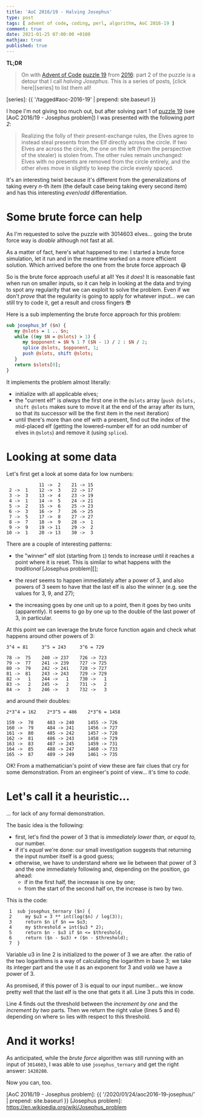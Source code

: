 ```yaml
---
title: 'AoC 2016/19 - Halving Josephus'
type: post
tags: [ advent of code, coding, perl, algorithm, AoC 2016-19 ]
comment: true
date: 2021-01-25 07:00:00 +0100
mathjax: true
published: true
---
```


**TL;DR**

> On with [Advent of Code][] [puzzle 19][p19] from [2016][aoc2016]: part
> 2 of the puzzle is a detour that I call *halving Josephus*.
> This is a series of posts, [click here][series] to list them all!

[series]: {{ '/tagged#aoc-2016-19' | prepend: site.baseurl }}

I hope I'm not giving too much out, but after solving part 1 of [puzzle
19][p19] (see [AoC 2016/19 - Josephus problem]) I was presented with the
following *part 2*:

> Realizing the folly of their present-exchange rules, the Elves agree
> to instead steal presents from the Elf directly across the circle. If
> two Elves are across the circle, the one on the left (from the
> perspective of the stealer) is stolen from. The other rules remain
> unchanged: Elves with no presents are removed from the circle
> entirely, and the other elves move in slightly to keep the circle
> evenly spaced.

It's an interesting twist because it's different from the
generalizations of taking every $n$-th item (the default case being
taking every second item) and has this interesting *even*/*odd*
differentiation.

# Some brute force can help

As I'm requested to solve the puzzle with $3014603$ elves... going the
brute force way is *doable* although not fast at all.

As a matter of fact, here's what happened to me: I started a brute force
simulation, let it run and in the meantime worked on a more efficient
solution. Which arrived before the one from the brute force approach 😄

So is the brute force approach useful at all! Yes *it does*! It is
reasonable fast when run on smaller inputs, so it can help in looking at
the data and trying to spot any regularity that we can exploit to solve
the problem. Even if we don't *prove* that the regularity is going to
apply for whatever input... we can still try to code it, get a result
and cross fingers 😎

Here is a sub implementing the brute force approach for this problem:

```perl
sub josephus_bf ($n) {
   my @slots = 1 .. $n;
   while ((my $N = @slots) > 1) {
      my $opponent = $N % 1 ? ($N - 1) / 2 : $N / 2;
      splice @slots, $opponent, 1;
      push @slots, shift @slots;
   }
   return $slots[0];
}
```

It implements the problem almost literally:

- initialize with all applicable elves;
- the "current elf" is *always* the first one in the `@slots` array
  (`push @slots, shift @slots` makes sure to move it at the end of the
  array after its turn, so that its successor will be the first item in
  the next iteration)
- until there's more than one elf with a present, find out the index of
  the mid-placed elf (getting the lowered-number elf for an odd number
  of elves in `@slots`) and remove it (using `splice`).

# Looking at some data

Let's first get a look at some data for low numbers:

```
            11 ->  2    21 -> 15
 2 ->  1    12 ->  3    22 -> 17
 3 ->  3    13 ->  4    23 -> 19
 4 ->  1    14 ->  5    24 -> 21
 5 ->  2    15 ->  6    25 -> 23
 6 ->  3    16 ->  7    26 -> 25
 7 ->  5    17 ->  8    27 -> 27
 8 ->  7    18 ->  9    28 ->  1
 9 ->  9    19 -> 11    29 ->  2
10 ->  1    20 -> 13    30 ->  3
```

There are a couple of interesting patterns:

- the "winner" elf slot (starting from `1`) tends to increase until it
  reaches a point where it is reset. This is similar to what happens
  with the *traditional* [Josephus problem][];

- the *reset* seems to happen immediately after a power of $3$, and also
  powers of $3$ seem to have that the last elf is also the winner (e.g.
  see the values for $3$, $9$, and $27$);

- the increasing goes by one unit up to a point, then it goes by two
  units (apparently). It seems to go by one up to the double of the last
  power of $3$, in particular.

At this point we can leverage the brute force function again and check
what happens around other powers of $3$:

```
3^4 = 81     3^5 = 243     3^6 = 729

78 ->  75    240 -> 237    726 -> 723
79 ->  77    241 -> 239    727 -> 725
80 ->  79    242 -> 241    728 -> 727
81 ->  81    243 -> 243    729 -> 729
82 ->   1    244 ->   1    730 ->   1
83 ->   2    245 ->   2    731 ->   2
84 ->   3    246 ->   3    732 ->   3
```

and around their doubles:

```
2*3^4 = 162    2*3^5 = 486    2*3^6 = 1458

159 ->  78     483 -> 240     1455 -> 726
160 ->  79     484 -> 241     1456 -> 727
161 ->  80     485 -> 242     1457 -> 728
162 ->  81     486 -> 243     1458 -> 729
163 ->  83     487 -> 245     1459 -> 731
164 ->  85     488 -> 247     1460 -> 733
165 ->  87     489 -> 249     1461 -> 735
```

OK! From a mathematician's point of view these are fair clues that cry
for some demonstration. From an engineer's point of view... it's time to
*code*.

# Let's call it a heuristic...

... for lack of any formal demonstration.

The basic idea is the following:

- first, let's find the power of $3$ that is *immediately lower than, or
  equal to,* our number.
- if it's *equal* we're done: our small investigation suggests that
  returning the input number itself is a good guess;
- otherwise, we have to understand where we lie between that power of
  $3$ and the one immediately following and, depending on the position,
  go ahead:
  - if in the first half, the increase is one by one;
  - from the start of the second half on, the increase is two by two.

This is the code:

```
 1  sub josephus_ternary ($n) {
 2     my $u3 = 3 ** int(log($n) / log(3));
 3     return $n if $n == $u3;
 4     my $threshold = int($u3 * 2);
 5     return $n - $u3 if $n <= $threshold;
 6     return ($n - $u3) + ($n - $threshold);
 7  }
```

Variable $u3$ in line 2 is initialized to the power of $3$ we are after.
the ratio of the two logarithms is a way of calculating the logarithm in
base $3$; we take its integer part and the use it as an exponent for $3$
and *voilà* we have a power of $3$.

As promised, if this power of $3$ is equal to our input number... we
know pretty well that the last elf is the one that gets it all. Line 3
puts this in code.

Line 4 finds out the threshold between the *increment by one* and the
*increment by two* parts. Then we return the right value (lines 5 and 6)
depending on where `$n` lies with respect to this threshold.

# And it works!

As anticipated, while the *brute force* algorithm was still running with
an input of `3014603`, I was able to use `josephus_ternary` and get the
right answer: `1420280`.

Now you can, too.



[p19]: https://adventofcode.com/2016/day/19
[aoc2016]: https://adventofcode.com/2016/
[Advent of Code]: https://adventofcode.com/
[Perl]: https://www.perl.org/
[AoC 2016/19 - Josephus problem]: {{ '/2020/01/24/aoc2016-19-josephus/' | prepend: site.baseurl }}
[Josephus problem]: https://en.wikipedia.org/wiki/Josephus_problem
